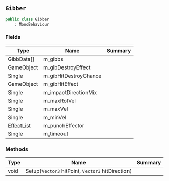 ## `Gibber`

```csharp
public class Gibber
    : MonoBehaviour

```

### Fields

| Type | Name | Summary | 
| --- | --- | --- | 
| GibbData[] | m_gibbs |  | 
| GameObject | m_gibDestroyEffect |  | 
| Single | m_gibHitDestroyChance |  | 
| GameObject | m_gibHitEffect |  | 
| Single | m_impactDirectionMix |  | 
| Single | m_maxRotVel |  | 
| Single | m_maxVel |  | 
| Single | m_minVel |  | 
| [EffectList](./EffectList.md) | m_punchEffector |  | 
| Single | m_timeout |  | 


### Methods

| Type | Name | Summary | 
| --- | --- | --- | 
| void | Setup(`Vector3` hitPoint, `Vector3` hitDirection) |  | 


